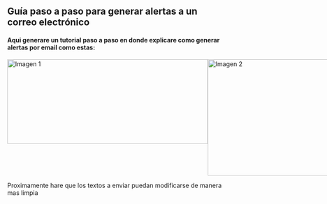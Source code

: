 ## Guía paso a paso para generar alertas a un correo electrónico
#### Aqui generare un tutorial paso a paso en donde explicare como generar alertas por email como estas:

<div style="display: flex;">
  <img width="459" height="194" alt="Imagen 1" src="https://github.com/user-attachments/assets/5fe60a10-7096-4979-bfbb-f936369ecc80" />
  <img width="496" height="267" alt="Imagen 2" src="https://github.com/user-attachments/assets/12117915-4f91-4b74-907e-862ff0fb96f0" />
</div>


Proximamente hare que los textos a enviar puedan modificarse de manera mas limpia 

